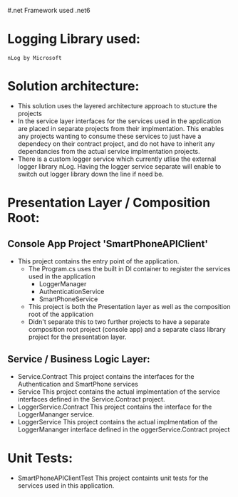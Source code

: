 #.net Framework used
	.net6
# Logging Library used: 
	nLog by Microsoft

# Solution architecture:
- This solution uses the layered architecture approach to stucture the projects
- In the service layer interfaces for the services used in the application are placed in separate projects from their implmentation. 
	This enables any projects wanting to consume these services to just have a dependecy on their contract project, 
	and do not have to inherit any dependancies from the actual service implmentation projects.
- There is a custom logger service which currently utlise the external logger library nLog. Having the logger service separate will enable to switch out logger library down the line if need be. 
	
# Presentation Layer / Composition Root:
## Console App Project 'SmartPhoneAPIClient'
- This project contains the entry point of the application.
	- The Program.cs uses the built in DI container to register the services used in the application	
		- LoggerManager
		- AuthenticationService
		- SmartPhoneService
   - This project is both the Presentation layer as well as the composition root of the application
   - Didn't separate this to two further projects to have a separate composition root project (console app) and a separate class library project for the presentation layer. 
		
## Service / Business Logic Layer:		
 - Service.Contract
	This project contains the interfaces for the Authentication and SmartPhone services	
- Service
	This project contains the actual implmentation of the service interfaces defined in the Service.Contract project.		
- LoggerService.Contract
	This project contains the interface for the LoggerMananger service.	
- LoggerService
	This project contains the actual implmentation of the LoggerMananger interface defined in the oggerService.Contract project
		
# Unit Tests:
 - SmartPhoneAPIClientTest
	This project containts unit tests for the services used in this application.
	
	